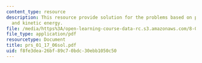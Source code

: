 ```yaml
---
content_type: resource
description: This resource provide solution for the problems based on potential energy
  and kinetic energy.
file: /media/https%3A/open-learning-course-data-rc.s3.amazonaws.com/8-01l-physics-i-classical-mechanics-fall-2005/f8fe3dea26bf89c70bdc30ebb1050c50_prs_01_17_06sol.pdf
file_type: application/pdf
resourcetype: Document
title: prs_01_17_06sol.pdf
uid: f8fe3dea-26bf-89c7-0bdc-30ebb1050c50
---
```

